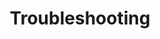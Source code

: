 ---
categories: ["Masterstroke"]
tags: ["docs"] 
title: "Troubleshooting"
linkTitle: "Troubleshooting"
weight: 7
description: >
  Common problems, fixes, and information about bugs.
---
